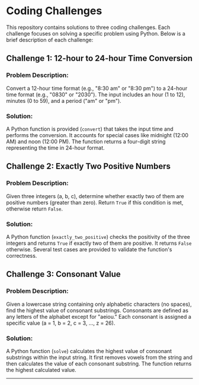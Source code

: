 # Coding Challenges

This repository contains solutions to three coding challenges. Each challenge focuses on solving a specific problem using Python. Below is a brief description of each challenge:

## Challenge 1: 12-hour to 24-hour Time Conversion

### Problem Description:
Convert a 12-hour time format (e.g., "8:30 am" or "8:30 pm") to a 24-hour time format (e.g., "0830" or "2030"). The input includes an hour (1 to 12), minutes (0 to 59), and a period ("am" or "pm").

### Solution:
A Python function is provided (`convert`) that takes the input time and performs the conversion. It accounts for special cases like midnight (12:00 AM) and noon (12:00 PM). The function returns a four-digit string representing the time in 24-hour format.

## Challenge 2: Exactly Two Positive Numbers

### Problem Description:
Given three integers (a, b, c), determine whether exactly two of them are positive numbers (greater than zero). Return `True` if this condition is met, otherwise return `False`.

### Solution:
A Python function (`exactly_two_positive`) checks the positivity of the three integers and returns `True` if exactly two of them are positive. It returns `False` otherwise. Several test cases are provided to validate the function's correctness.

## Challenge 3: Consonant Value

### Problem Description:
Given a lowercase string containing only alphabetic characters (no spaces), find the highest value of consonant substrings. Consonants are defined as any letters of the alphabet except for "aeiou." Each consonant is assigned a specific value (a = 1, b = 2, c = 3, ..., z = 26).

### Solution:
A Python function (`solve`) calculates the highest value of consonant substrings within the input string. It first removes vowels from the string and then calculates the value of each consonant substring. The function returns the highest calculated value.

---